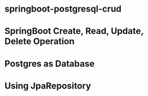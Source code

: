 # springboot-postgresql-crud
# SpringBoot Create, Read, Update, Delete Operation
# Postgres as Database
# Using JpaRepository
